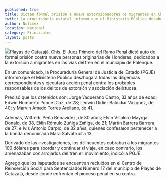 ```yaml
---
published: true
title: Dictan formal prisión a nueve extorsionadores de migrantes en Chiapas
twitt: La procuraduría estatal informó que el Ministerio Público desahogará todas las diligencias correspondientes y ejecutará acción penal contra los probables responsables po extorsión y asociación delictuosa.
author: Notimex
location: Nacional
category: Principales
layout: posts
---
```


![](http://i.imgur.com/P1L4cBdm.jpg)Playas de Catazajá, Chis. El Juez Primero del Ramo Penal dictó auto de formal prisión contra nueve personas originarias de Honduras, dedicados a la extorsión a migrantes en las vías del tren en el municipio de Palenque.

En un comunicado, la Procuraduría General de Justicia del Estado (PGJE) informó que el Ministerio Público desahogará todas las diligencias correspondientes y ejecutará acción penal contra los probables responsables de los delitos de extorsión y asociación delictuosa.

Precisó que los detenidos son: Jorge Vaquerano Castro, 33 años de edad; Edwin Humberto Ponce Díaz, de 28; Ledwin Didier Baldidiar Vázquez, de 40; y Marvin Amado Torres Arellano, de 41.

Además, Wilfredo Peña Benavidez, de 30 años; Elvin Villatoro Mayrga Donald, de 38, Eldin Rómulo Zúñiga Zúñiga, de 21; Martín Barrera Barrera, de 27; e Ivis Antonio Carpio, de 32 años, quienes confesaron pertenecer a la banda denominada Mara Salvatrucha 13.

Derivado de las investigaciones, los delincuentes cobraban a los migrantes 100 dólares para abordar y continuar el viaje, en caso contrario, los amenazaban con arrojarlos del tren en movimiento, indicó la PGJE.

Agregó que los imputados se encuentran recluidos en el Centro de Reinserción Social para Sentenciados Número 17 del municipio de Playas de Catazajá, desde donde enfrentan el proceso penal en su contra.
